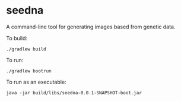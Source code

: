 # seedna

A command-line tool for generating images based from genetic data.

To build:

```
./gradlew build
```

To run:

```
./gradlew bootrun
```

To run as an executable:

```
java -jar build/libs/seedna-0.0.1-SNAPSHOT-boot.jar
```

